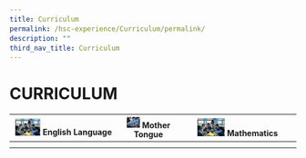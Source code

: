 ```yaml
---
title: Curriculum
permalink: /hsc-experience/Curriculum/permalink/
description: ""
third_nav_title: Curriculum
---
```

CURRICULUM
==========

| <a href="/hsc-experience/Curriculum/english-language/permalink/"><img style="width:25%" src="/images/English.jpeg"></a> English Language  | <a href="/hsc-experience/Curriculum/mother-tongue/permalink/"><img style="width:25%" src="/images/Mother.png"></a> Mother Tongue  | <a href="/hsc-experience/Curriculum/english-language/permalink/"><img style="width:25%" src="/images/English.jpeg"></a> Mathematics  |
|---|---|---|
|   |   |   |
|   |   |   |
